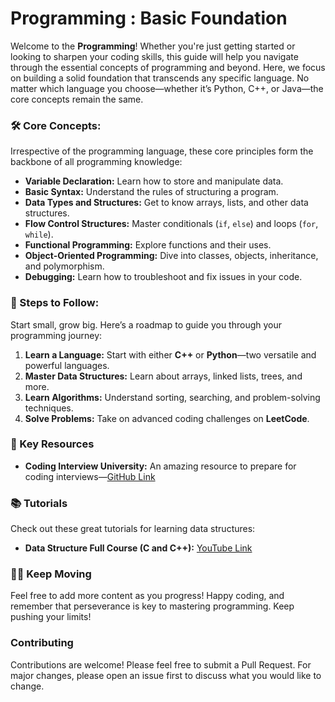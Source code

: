 # Programming : Basic Foundation

Welcome to the **Programming**! Whether you're just getting started or looking to sharpen your coding skills, this guide will help you navigate through the essential concepts of programming and beyond. Here, we focus on building a solid foundation that transcends any specific language. No matter which language you choose—whether it’s Python, C++, or Java—the core concepts remain the same.

### 🛠 Core Concepts:
Irrespective of the programming language, these core principles form the backbone of all programming knowledge:

- **Variable Declaration:** Learn how to store and manipulate data.
- **Basic Syntax:** Understand the rules of structuring a program.
- **Data Types and Structures:** Get to know arrays, lists, and other data structures.
- **Flow Control Structures:** Master conditionals (`if`, `else`) and loops (`for`, `while`).
- **Functional Programming:** Explore functions and their uses.
- **Object-Oriented Programming:** Dive into classes, objects, inheritance, and polymorphism.
- **Debugging:** Learn how to troubleshoot and fix issues in your code.

### 🚀 Steps to Follow:
Start small, grow big. Here’s a roadmap to guide you through your programming journey:

1. **Learn a Language:** Start with either **C++** or **Python**—two versatile and powerful languages.
2. **Master Data Structures:** Learn about arrays, linked lists, trees, and more.
3. **Learn Algorithms:** Understand sorting, searching, and problem-solving techniques.
4. **Solve Problems:** Take on advanced coding challenges on **LeetCode**.

### 💼 Key Resources
- **Coding Interview University:** An amazing resource to prepare for coding interviews—[GitHub Link](https://github.com/jwasham/coding-interview-university)

### 📚 Tutorials
Check out these great tutorials for learning data structures:
- **Data Structure Full Course (C and C++):** [YouTube Link](https://youtu.be/B31LgI4Y4DQ)

### 🏃‍♀️ Keep Moving
Feel free to add more content as you progress! Happy coding, and remember that perseverance is key to mastering programming. Keep pushing your limits!

### Contributing

Contributions are welcome! Please feel free to submit a Pull Request. For major changes, please open an issue first to discuss what you would like to change.
